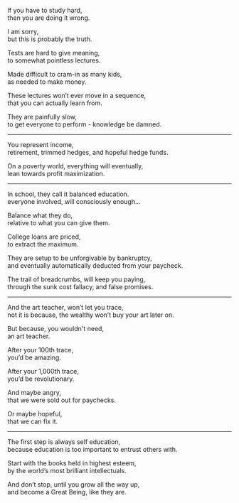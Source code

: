 If you have to study hard,\
then you are doing it wrong.

I am sorry,\
but this is probably the truth.

Tests are hard to give meaning,\
to somewhat pointless lectures.

Made difficult to cram-in as many kids,\
as needed to make money.

These lectures won’t ever move in a sequence,\
that you can actually learn from.

They are painfully slow,\
to get everyone to perform - knowledge be damned.

---

You represent income,\
retirement, trimmed hedges, and hopeful hedge funds.

On a poverty world, everything will eventually,\
lean towards profit maximization.

---

In school, they call it balanced education.\
everyone involved, will consciously enough...

Balance what they do,\
relative to what you can give them.

College loans are priced,\
to extract the maximum.

They are setup to be unforgivable by bankruptcy,\
and eventually automatically deducted from your paycheck.

The trail of breadcrumbs, will keep you paying,\
through the sunk cost fallacy, and false promises.

---

And the art teacher, won’t let you trace,\
not it is because, the wealthy won’t buy your art later on.

But because, you wouldn't need,\
an art teacher.

After your 100th trace,\
you’d be amazing.

After your 1,000th trace,\
you’d be revolutionary.

And maybe angry,\
that we were sold out for paychecks.

Or maybe hopeful,\
that we can fix it.

---

The first step is always self education,\
because education is too important to entrust others with.

Start with the books held in highest esteem,\
by the world’s most brilliant intellectuals.

And don’t stop, until you grow all the way up,\
and become a Great Being, like they are.
